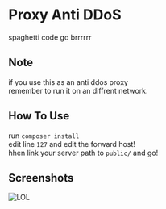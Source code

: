 # Proxy Anti DDoS
spaghetti code go brrrrrr

## Note
if you use this as an anti ddos proxy \
remember to run it on an diffrent network.

## How To Use
run `composer install` \
edit line `127` and edit the forward host! \
hhen link your server path to `public/` and go!

## Screenshots
![LOL](https://i.ibb.co/T8Z8ZMD/grafik.png)
